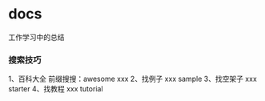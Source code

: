 # docs
工作学习中的总结

### 搜索技巧
1、百科大全 前缀搜搜：awesome xxx
2、找例子 xxx sample
3、找空架子 xxx starter
4、找教程 xxx tutorial
